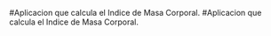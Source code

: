 #Aplicacion que calcula el Indice de Masa Corporal.
#Aplicacion que calcula el Indice de Masa Corporal.
